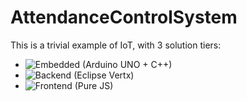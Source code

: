 # AttendanceControlSystem

This is a trivial example of IoT, with 3 solution tiers:

- ![Embedded (Arduino UNO + C++)](https://github.com/rad8329/AttendanceControlSystem/tree/master/embedded)
- ![Backend (Eclipse Vertx)](https://github.com/rad8329/AttendanceControlSystem/tree/master/backend)
- ![Frontend (Pure JS)](https://github.com/rad8329/AttendanceControlSystem/tree/master/frontend)

